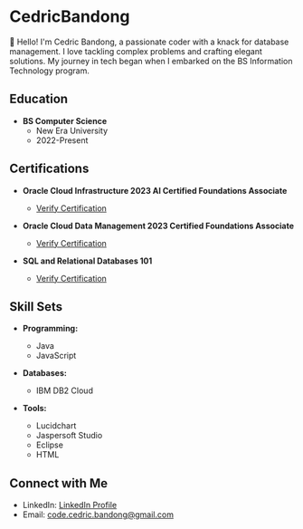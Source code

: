 # CedricBandong

👋 Hello! I'm Cedric Bandong, a passionate coder with a knack for database management. I love tackling complex problems and crafting elegant solutions. My journey in tech began when I embarked on the BS Information Technology program.

## Education

- **BS Computer Science**
  - New Era University
  - 2022-Present

## Certifications

- **Oracle Cloud Infrastructure 2023 AI Certified Foundations Associate**
  - [Verify Certification](https://catalog-education.oracle.com/pls/certview/sharebadge?id=DA3921A1FC50550D57D84A6E925D0B9F4049B970348804A039BB16DE1ADC4449&fbclid=IwAR2U9sZs_wc4pD2vMMfSoWLivnNRmaZkZyhJTG3yoFuVVyWoGcPFzt9FFqk)

- **Oracle Cloud Data Management 2023 Certified Foundations Associate**
  - [Verify Certification](https://catalog-education.oracle.com/pls/certview/sharebadge?id=1AFB6F85BC238FB0EB3C2C421816C4D5432BA1CCD41F890FE8703C7F6079B157)

- **SQL and Relational Databases 101**
  - [Verify Certification](https://courses.cognitiveclass.ai/certificates/eabe0418e75f4de5813339bf7a71afdc)

## Skill Sets

- **Programming:**
  - Java
  - JavaScript

- **Databases:**
  - IBM DB2 Cloud

- **Tools:**
  - Lucidchart
  - Jaspersoft Studio
  - Eclipse
  - HTML

## Connect with Me

- LinkedIn: [LinkedIn Profile](LinkedIn_Profile_Link)
- Email: [code.cedric.bandong@gmail.com](mailto:code.cedric.bandong@gmail.com)
